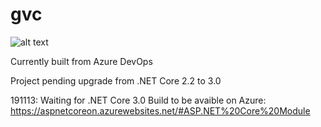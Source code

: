 # gvc

![alt text](https://dev.azure.com/gvcayetano/gvcayetano.com/_apis/build/status/gvc%20-%20CI)

Currently built from Azure DevOps

Project pending upgrade from .NET Core 2.2 to 3.0

191113: Waiting for .NET Core 3.0 Build to be avaible on Azure: https://aspnetcoreon.azurewebsites.net/#ASP.NET%20Core%20Module
